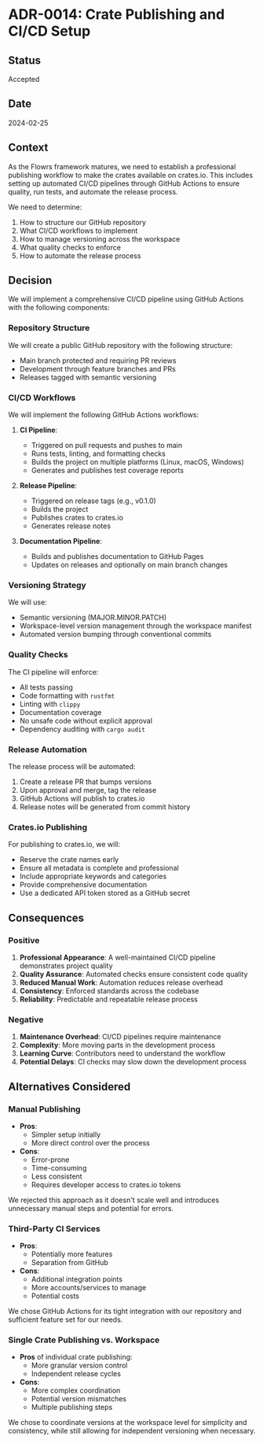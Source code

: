 # ADR-0014: Crate Publishing and CI/CD Setup

## Status

Accepted

## Date

2024-02-25

## Context

As the Flowrs framework matures, we need to establish a professional publishing workflow to make the crates available on crates.io. This includes setting up automated CI/CD pipelines through GitHub Actions to ensure quality, run tests, and automate the release process.

We need to determine:

1. How to structure our GitHub repository
2. What CI/CD workflows to implement
3. How to manage versioning across the workspace
4. What quality checks to enforce
5. How to automate the release process

## Decision

We will implement a comprehensive CI/CD pipeline using GitHub Actions with the following components:

### Repository Structure

We will create a public GitHub repository with the following structure:

- Main branch protected and requiring PR reviews
- Development through feature branches and PRs
- Releases tagged with semantic versioning

### CI/CD Workflows

We will implement the following GitHub Actions workflows:

1. **CI Pipeline**:

   - Triggered on pull requests and pushes to main
   - Runs tests, linting, and formatting checks
   - Builds the project on multiple platforms (Linux, macOS, Windows)
   - Generates and publishes test coverage reports

2. **Release Pipeline**:

   - Triggered on release tags (e.g., v0.1.0)
   - Builds the project
   - Publishes crates to crates.io
   - Generates release notes

3. **Documentation Pipeline**:
   - Builds and publishes documentation to GitHub Pages
   - Updates on releases and optionally on main branch changes

### Versioning Strategy

We will use:

- Semantic versioning (MAJOR.MINOR.PATCH)
- Workspace-level version management through the workspace manifest
- Automated version bumping through conventional commits

### Quality Checks

The CI pipeline will enforce:

- All tests passing
- Code formatting with `rustfmt`
- Linting with `clippy`
- Documentation coverage
- No unsafe code without explicit approval
- Dependency auditing with `cargo audit`

### Release Automation

The release process will be automated:

1. Create a release PR that bumps versions
2. Upon approval and merge, tag the release
3. GitHub Actions will publish to crates.io
4. Release notes will be generated from commit history

### Crates.io Publishing

For publishing to crates.io, we will:

- Reserve the crate names early
- Ensure all metadata is complete and professional
- Include appropriate keywords and categories
- Provide comprehensive documentation
- Use a dedicated API token stored as a GitHub secret

## Consequences

### Positive

1. **Professional Appearance**: A well-maintained CI/CD pipeline demonstrates project quality
2. **Quality Assurance**: Automated checks ensure consistent code quality
3. **Reduced Manual Work**: Automation reduces release overhead
4. **Consistency**: Enforced standards across the codebase
5. **Reliability**: Predictable and repeatable release process

### Negative

1. **Maintenance Overhead**: CI/CD pipelines require maintenance
2. **Complexity**: More moving parts in the development process
3. **Learning Curve**: Contributors need to understand the workflow
4. **Potential Delays**: CI checks may slow down the development process

## Alternatives Considered

### Manual Publishing

- **Pros**:
  - Simpler setup initially
  - More direct control over the process
- **Cons**:
  - Error-prone
  - Time-consuming
  - Less consistent
  - Requires developer access to crates.io tokens

We rejected this approach as it doesn't scale well and introduces unnecessary manual steps and potential for errors.

### Third-Party CI Services

- **Pros**:
  - Potentially more features
  - Separation from GitHub
- **Cons**:
  - Additional integration points
  - More accounts/services to manage
  - Potential costs

We chose GitHub Actions for its tight integration with our repository and sufficient feature set for our needs.

### Single Crate Publishing vs. Workspace

- **Pros** of individual crate publishing:
  - More granular version control
  - Independent release cycles
- **Cons**:
  - More complex coordination
  - Potential version mismatches
  - Multiple publishing steps

We chose to coordinate versions at the workspace level for simplicity and consistency, while still allowing for independent versioning when necessary.
